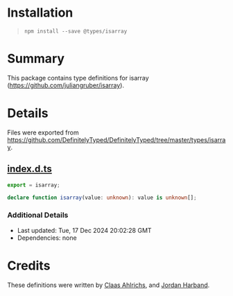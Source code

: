 # Installation
> `npm install --save @types/isarray`

# Summary
This package contains type definitions for isarray (https://github.com/juliangruber/isarray).

# Details
Files were exported from https://github.com/DefinitelyTyped/DefinitelyTyped/tree/master/types/isarray.
## [index.d.ts](https://github.com/DefinitelyTyped/DefinitelyTyped/tree/master/types/isarray/index.d.ts)
````ts
export = isarray;

declare function isarray(value: unknown): value is unknown[];

````

### Additional Details
 * Last updated: Tue, 17 Dec 2024 20:02:28 GMT
 * Dependencies: none

# Credits
These definitions were written by [Claas Ahlrichs](https://github.com/claasahl), and [Jordan Harband](https://github.com/ljharb).
